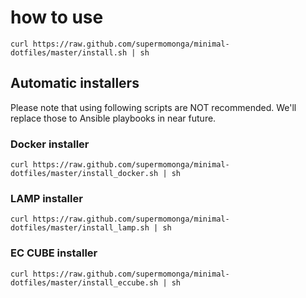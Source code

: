 
# how to use

`curl https://raw.github.com/supermomonga/minimal-dotfiles/master/install.sh | sh`

## Automatic installers

Please note that using following scripts are NOT recommended.
We'll replace those to Ansible playbooks in near future.

### Docker installer

`curl https://raw.github.com/supermomonga/minimal-dotfiles/master/install_docker.sh | sh`

### LAMP installer

`curl https://raw.github.com/supermomonga/minimal-dotfiles/master/install_lamp.sh | sh`

### EC CUBE installer

`curl https://raw.github.com/supermomonga/minimal-dotfiles/master/install_eccube.sh | sh`
